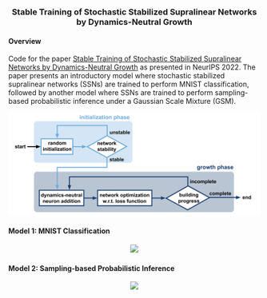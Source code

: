 <h3 align="center">Stable Training of Stochastic Stabilized Supralinear Networks by Dynamics-Neutral Growth</h3>

#### Overview
Code for the paper [Stable Training of Stochastic Stabilized Supralinear Networks by Dynamics-Neutral Growth](https://openreview.net/forum?id=znbTxnBPlx) as presented in NeurIPS 2022. The paper presents an introductory model where stochastic stabilized supralinear networks (SSNs) are trained to perform MNIST classification, followed by another model where SSNs are trained to perform sampling-based probabilistic inference under a Gaussian Scale Mixture (GSM). 

<p align="center">
  <img src="figures/algoblock.png" width="600">
</p>

#### Model 1: MNIST Classification
<p align="center">
  <img src="figures/mnist.png" width="600">
</p>


#### Model 2: Sampling-based Probabilistic Inference
<p align="center">
  <img src="figures/gsm.png" width="600">
</p>
